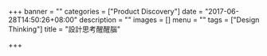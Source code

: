 +++
banner = ""
categories = ["Product Discovery"]
date = "2017-06-28T14:50:26+08:00"
description = ""
images = []
menu = ""
tags = ["Design Thinking"]
title = "設計思考醒醒腦"

+++

<!--more-->
